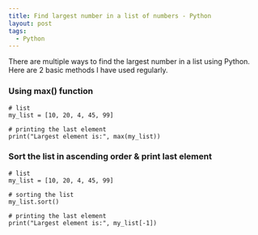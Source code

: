 ```yaml
---
title: Find largest number in a list of numbers - Python
layout: post
tags:
  - Python
---
```


There are multiple ways to find the largest number in a list using Python. Here are 2 basic methods I have used regularly.

### Using max() function

    # list
    my_list = [10, 20, 4, 45, 99]
      
    # printing the last element
    print("Largest element is:", max(my_list))


### Sort the list in ascending order & print last element

    # list
    my_list = [10, 20, 4, 45, 99]
      
    # sorting the list
    my_list.sort()
      
    # printing the last element
    print("Largest element is:", my_list[-1])
